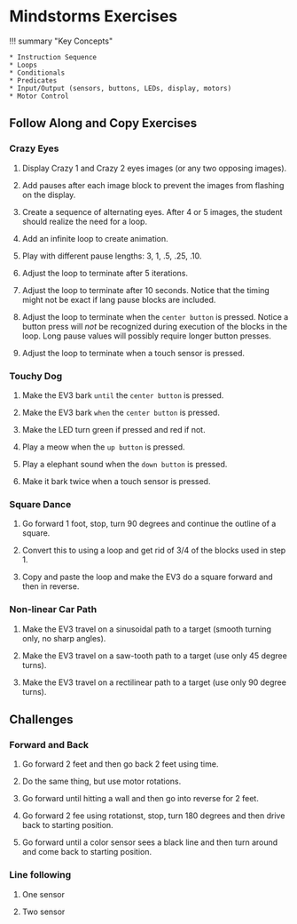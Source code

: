 # Mindstorms Exercises
   
!!! summary "Key Concepts"

    * Instruction Sequence
    * Loops
    * Conditionals  
    * Predicates
    * Input/Output (sensors, buttons, LEDs, display, motors)
    * Motor Control   
     
## Follow Along and Copy Exercises

### Crazy Eyes 

1. Display Crazy 1 and Crazy 2 eyes images (or any two opposing images).

2. Add pauses after each image block to prevent the images from flashing on the display.

3. Create a sequence of alternating eyes. After 4 or 5 images, the student should realize the need for a loop.

4. Add an infinite loop to create animation.

5. Play with different pause lengths: 3, 1, .5, .25, .10.

6. Adjust the loop to terminate after 5 iterations.

7. Adjust the loop to terminate after 10 seconds. Notice that the timing might not be exact if 
lang pause blocks are included.

8. Adjust the loop to terminate when the ``center button`` is pressed.
Notice a button press will *not* be recognized during execution of 
the blocks in the loop. Long pause values will possibly require longer button presses.

9. Adjust the loop to terminate when a touch sensor is pressed.


### Touchy Dog

1. Make the EV3 bark `until` the ``center button`` is pressed.

2. Make the EV3 bark `when` the ``center button`` is pressed.

3. Make the LED turn green if pressed and red if not.

4. Play a meow when the ``up button`` is pressed.

5. Play a elephant sound when the ``down button`` is pressed.

6. Make it bark twice when a touch sensor is pressed.


### Square Dance

1. Go forward 1 foot, stop, turn 90 degrees and continue the outline of a square.

2. Convert this to using a loop and get rid of 3/4 of the blocks used in step 1.

3. Copy and paste the loop and make the EV3 do a square forward and then in reverse.


### Non-linear Car Path

1. Make the EV3 travel on a sinusoidal path to a target (smooth turning only, no sharp angles).

2. Make the EV3 travel on a saw-tooth path to a target (use only 45 degree turns).

3. Make the EV3 travel on a rectilinear path to a target (use only 90 degree turns).


## Challenges

### Forward and Back

1. Go forward 2 feet and then go back 2 feet using time.

2. Do the same thing, but use motor rotations.

3. Go forward until hitting a wall and then go into reverse for 2 feet.

4. Go forward 2 fee using rotationst, stop, turn 180 degrees and then drive back to starting position.

5. Go forward until a color sensor sees a black line and then turn around and come back to starting position.


### Line following

1. One sensor

2. Two sensor
